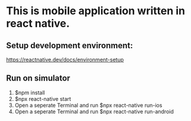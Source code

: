 # This is mobile application written in react native.

## Setup development environment:
https://reactnative.dev/docs/environment-setup

## Run on simulator
1. $npm install
2. $npx react-native start
3. Open a seperate Terminal and run $npx react-native run-ios
4. Open a seperate Terminal and run $npx react-native run-android

